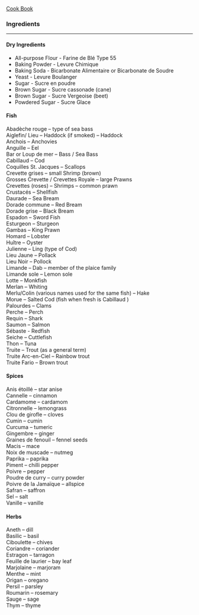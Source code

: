 [Cook Book](https://github.com/vmsmith/CookBook/blob/master/README.md)  

### Ingredients  

-----  

#### Dry Ingredients  

* All-purpose Flour - Farine de Blé Type 55  
* Baking Powder - Levure Chimique  
* Baking Soda - Bicarbonate Alimentaire or Bicarbonate de Soudre  
* Yeast - Levure Boulanger  
* Sugar - Sucre en poudre  
* Brown Sugar - Sucre cassonade (cane)  
* Brown Sugar - Sucre Vergeoise (beet)  
* Powdered Sugar - Sucre Glace   

#### Fish  

Abadèche rouge – type of sea bass  
Aiglefin/ Lieu – Haddock (if smoked) – Haddock  
Anchois – Anchovies  
Anguille – Eel  
Bar or Loup de mer – Bass / Sea Bass  
Cabillaud – Cod  
Coquilles St. Jacques – Scallops  
Crevette grises – small Shrimp (brown)  
Grosses Crevette / Crevettes Royale – large Prawns  
Crevettes (roses) – Shrimps – common prawn  
Crustacés – Shellfish  
Daurade – Sea Bream  
Dorade commune – Red Bream  
Dorade grise – Black Bream  
Espadon – Sword Fish  
Esturgeon – Sturgeon  
Gambas – King Prawn  
Homard – Lobster  
Huître – Oyster  
Julienne – Ling (type of Cod)  
Lieu Jaune – Pollack  
Lieu Noir – Pollock  
Limande – Dab – member of the plaice family  
Limande sole – Lemon sole  
Lotte – Monkfish  
Merlan – Whiting  
Merlu/Colin (various names used for the same fish) – Hake  
Morue – Salted Cod (fish when fresh is Cabillaud )  
Palourdes – Clams  
Perche – Perch  
Requin – Shark  
Saumon – Salmon  
Sébaste - Redfish  
Seiche – Cuttlefish  
Thon – Tuna  
Truite – Trout (as a general term)  
Truite Arc-en-Ciel – Rainbow trout  
Truite Fario – Brown trout  

#### Spices  

Anis étoillé – star anise  
Cannelle – cinnamon  
Cardamome – cardamom  
Citronnelle – lemongrass  
Clou de girofle – cloves  
Cumin – cumin  
Curcuma – tumeric  
Gingembre – ginger  
Graines de fenouil – fennel seeds  
Macis – mace  
Noix de muscade – nutmeg  
Paprika – paprika  
Piment – chilli pepper  
Poivre – pepper  
Poudre de curry – curry powder  
Poivre de la Jamaïque – allspice  
Safran – saffron  
Sel – salt  
Vanille – vanille    

#### Herbs  

Aneth – dill  
Basilic – basil  
Ciboulette – chives  
Coriandre – coriander  
Estragon – tarragon  
Feuille de laurier – bay leaf  
Marjolaine – marjoram  
Menthe – mint  
Origan – oregano  
Persil – parsley  
Roumarin – rosemary  
Sauge – sage  
Thym – thyme  





